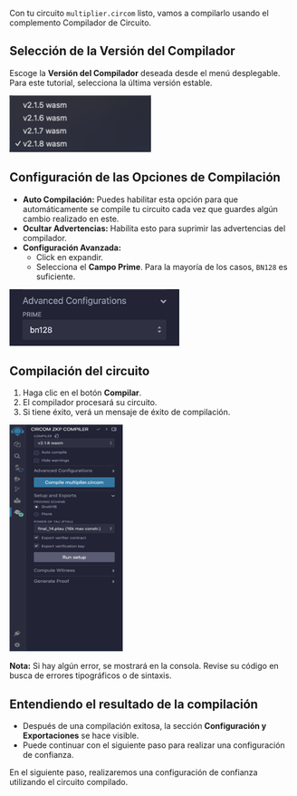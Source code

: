 Con tu circuito `multiplier.circom` listo, vamos a compilarlo usando el complemento Compilador de Circuito.

## Selección de la Versión del Compilador

Escoge la **Versión del Compilador** deseada desde el menú desplegable. Para este tutorial, selecciona la última versión estable.

<img src="https://raw.githubusercontent.com/ethereum/remix-workshops/master/CircomIntro/step-4/images/select_compiler_version.png" alt="select-compiler-version" width=250 height=100>

## Configuración de las Opciones de Compilación

- **Auto Compilación:** Puedes habilitar esta opción para que automáticamente se compile tu circuito cada vez que guardes algún cambio realizado en este.
- **Ocultar Advertencias:** Habilita esto para suprimir las advertencias del compilador.
- **Configuración Avanzada:**
  - Click en expandir.
  - Selecciona el **Campo Prime**. Para la mayoría de los casos, `BN128` es suficiente.

<img src="https://raw.githubusercontent.com/ethereum/remix-workshops/master/CircomIntro/step-4/images/advanced_configuration.png" alt="advanced-configuration" width=300 height=100>

## Compilación del circuito

1. Haga clic en el botón **Compilar**.
2. El compilador procesará su circuito.
3. Si tiene éxito, verá un mensaje de éxito de compilación.

<img src="https://raw.githubusercontent.com/ethereum/remix-workshops/master/CircomIntro/step-4/images/compilation_success.png" alt="compilation-success" width=200 height=400>

**Nota:** Si hay algún error, se mostrará en la consola. Revise su código en busca de errores tipográficos o de sintaxis.

## Entendiendo el resultado de la compilación

- Después de una compilación exitosa, la sección **Configuración y Exportaciones** se hace visible.
- Puede continuar con el siguiente paso para realizar una configuración de confianza.

En el siguiente paso, realizaremos una configuración de confianza utilizando el circuito compilado.
